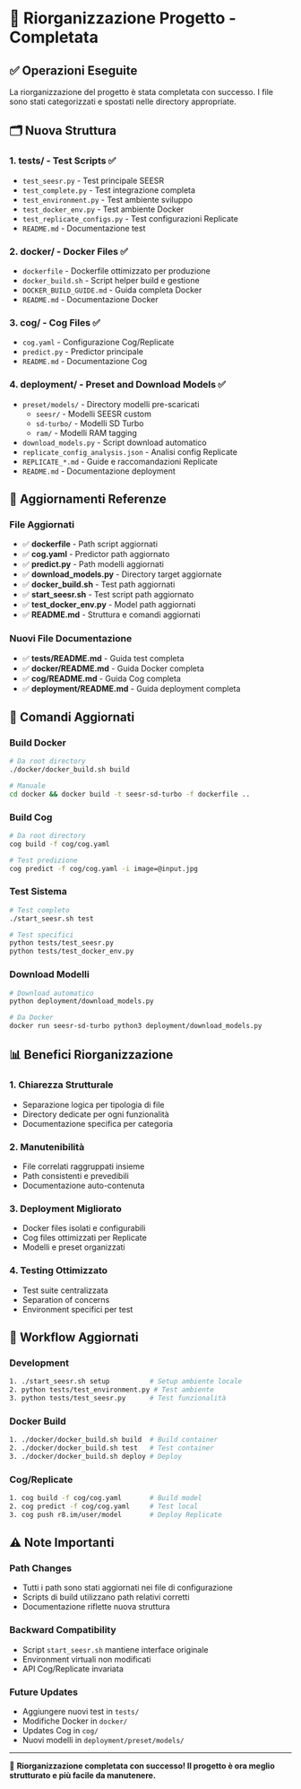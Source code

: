 # 📁 Riorganizzazione Progetto - Completata

## ✅ Operazioni Eseguite

La riorganizzazione del progetto è stata completata con successo. I file sono stati categorizzati e spostati nelle directory appropriate.

## 🗂️ Nuova Struttura

### 1. **tests/** - Test Scripts ✅
- `test_seesr.py` - Test principale SEESR
- `test_complete.py` - Test integrazione completa  
- `test_environment.py` - Test ambiente sviluppo
- `test_docker_env.py` - Test ambiente Docker
- `test_replicate_configs.py` - Test configurazioni Replicate
- `README.md` - Documentazione test

### 2. **docker/** - Docker Files ✅
- `dockerfile` - Dockerfile ottimizzato per produzione
- `docker_build.sh` - Script helper build e gestione
- `DOCKER_BUILD_GUIDE.md` - Guida completa Docker
- `README.md` - Documentazione Docker

### 3. **cog/** - Cog Files ✅
- `cog.yaml` - Configurazione Cog/Replicate
- `predict.py` - Predictor principale
- `README.md` - Documentazione Cog

### 4. **deployment/** - Preset and Download Models ✅
- `preset/models/` - Directory modelli pre-scaricati
  - `seesr/` - Modelli SEESR custom
  - `sd-turbo/` - Modelli SD Turbo  
  - `ram/` - Modelli RAM tagging
- `download_models.py` - Script download automatico
- `replicate_config_analysis.json` - Analisi config Replicate
- `REPLICATE_*.md` - Guide e raccomandazioni Replicate
- `README.md` - Documentazione deployment

## 🔧 Aggiornamenti Referenze

### File Aggiornati
- ✅ **dockerfile** - Path script aggiornati
- ✅ **cog.yaml** - Predictor path aggiornato  
- ✅ **predict.py** - Path modelli aggiornati
- ✅ **download_models.py** - Directory target aggiornate
- ✅ **docker_build.sh** - Test path aggiornati
- ✅ **start_seesr.sh** - Test script path aggiornato
- ✅ **test_docker_env.py** - Model path aggiornati
- ✅ **README.md** - Struttura e comandi aggiornati

### Nuovi File Documentazione
- ✅ **tests/README.md** - Guida test completa
- ✅ **docker/README.md** - Guida Docker completa  
- ✅ **cog/README.md** - Guida Cog completa
- ✅ **deployment/README.md** - Guida deployment completa

## 🚀 Comandi Aggiornati

### Build Docker
```bash
# Da root directory
./docker/docker_build.sh build

# Manuale
cd docker && docker build -t seesr-sd-turbo -f dockerfile ..
```

### Build Cog
```bash
# Da root directory  
cog build -f cog/cog.yaml

# Test predizione
cog predict -f cog/cog.yaml -i image=@input.jpg
```

### Test Sistema
```bash
# Test completo
./start_seesr.sh test

# Test specifici
python tests/test_seesr.py
python tests/test_docker_env.py
```

### Download Modelli
```bash
# Download automatico
python deployment/download_models.py

# Da Docker
docker run seesr-sd-turbo python3 deployment/download_models.py
```

## 📊 Benefici Riorganizzazione

### 1. **Chiarezza Strutturale**
- Separazione logica per tipologia di file
- Directory dedicate per ogni funzionalità
- Documentazione specifica per categoria

### 2. **Manutenibilità**
- File correlati raggruppati insieme
- Path consistenti e prevedibili
- Documentazione auto-contenuta

### 3. **Deployment Migliorato**
- Docker files isolati e configurabili
- Cog files ottimizzati per Replicate
- Modelli e preset organizzati

### 4. **Testing Ottimizzato**
- Test suite centralizzata
- Separation of concerns
- Environment specifici per test

## 🔄 Workflow Aggiornati

### Development
```bash
1. ./start_seesr.sh setup          # Setup ambiente locale
2. python tests/test_environment.py # Test ambiente
3. python tests/test_seesr.py      # Test funzionalità
```

### Docker Build  
```bash
1. ./docker/docker_build.sh build  # Build container
2. ./docker/docker_build.sh test   # Test container
3. ./docker/docker_build.sh deploy # Deploy
```

### Cog/Replicate
```bash
1. cog build -f cog/cog.yaml       # Build model
2. cog predict -f cog/cog.yaml     # Test local
3. cog push r8.im/user/model       # Deploy Replicate
```

## ⚠️ Note Importanti

### Path Changes
- Tutti i path sono stati aggiornati nei file di configurazione
- Scripts di build utilizzano path relativi corretti
- Documentazione riflette nuova struttura

### Backward Compatibility
- Script `start_seesr.sh` mantiene interface originale
- Environment virtuali non modificati
- API Cog/Replicate invariata

### Future Updates
- Aggiungere nuovi test in `tests/`
- Modifiche Docker in `docker/`
- Updates Cog in `cog/`
- Nuovi modelli in `deployment/preset/models/`

---

🎉 **Riorganizzazione completata con successo! Il progetto è ora meglio strutturato e più facile da manutenere.**
